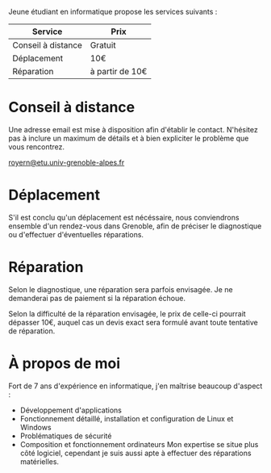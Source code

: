 Jeune étudiant en informatique propose les services suivants :

Service            | Prix
------------------ | ---------------
Conseil à distance | Gratuit
Déplacement        | 10€
Réparation         | à partir de 10€

# Conseil à distance

Une adresse email est mise à disposition afin d'établir le contact. N'hésitez pas à inclure un maximum de détails et à bien expliciter le problème que vous rencontrez.

<royern@etu.univ-grenoble-alpes.fr>

# Déplacement

S'il est conclu qu'un déplacement est nécéssaire, nous conviendrons ensemble d'un rendez-vous dans Grenoble, afin de préciser le diagnostique ou d'effectuer d'éventuelles réparations.

# Réparation

Selon le diagnostique, une réparation sera parfois envisagée. Je ne demanderai pas de paiement si la réparation échoue.

Selon la difficulté de la réparation envisagée, le prix de celle-ci pourrait dépasser 10€, auquel cas un devis exact sera formulé avant toute tentative de réparation.

# À propos de moi

Fort de 7 ans d'expérience en informatique, j'en maîtrise beaucoup d'aspect :
* Développement d'applications
* Fonctionnement détaillé, installation et configuration de Linux et Windows
* Problématiques de sécurité
* Composition et fonctionnement ordinateurs
Mon expertise se situe plus côté logiciel, cependant je suis aussi apte à effectuer des réparations matérielles.
